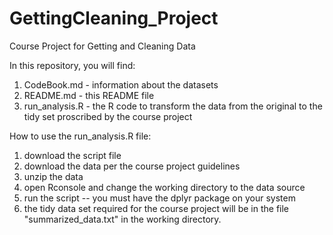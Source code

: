 GettingCleaning_Project
=======================

Course Project for Getting and Cleaning Data

In this repository, you will find:

1. CodeBook.md - information about the datasets
2. README.md - this README file
3. run_analysis.R - the R code to transform the data from the original to the tidy set proscribed by the course project



How to use the run_analysis.R file:

1. download the script file
2. download the data per the course project guidelines
3. unzip the data
4. open Rconsole and change the working directory to the data source
5. run the script -- you must have the dplyr package on your system
6. the tidy data set required for the course project will be in the file "summarized_data.txt" in the
working directory.
